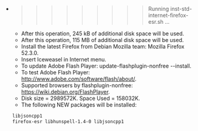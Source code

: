 * >>>>>>>>> Running inst-std-internet-firefox-esr.sh ...
  * After this operation, 245 kB of additional disk space will be used.
  * After this operation, 115 MB of additional disk space will be used.
  * Install the latest Firefox from Debian Mozilla team: Mozilla Firefox 52.3.0.
  * Insert Iceweasel in Internet menu.
  * To update Adobe Flash Player: update-flashplugin-nonfree --install.
  * To test Adobe Flash Player: http://www.adobe.com/software/flash/about/.
  * Supported browsers by flashplugin-nonfree: https://wiki.debian.org/FlashPlayer.
  * Disk size = 2989572K. Space Used = 158032K.
  * The following NEW packages will be installed:
  ```bash
  libjsoncpp1
  firefox-esr libhunspell-1.4-0 libjsoncpp1
  ```
